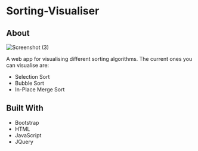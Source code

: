 # Sorting-Visualiser

## About
![Screenshot (3)](https://user-images.githubusercontent.com/80591698/174454489-1483e52f-234f-4edc-88d9-5fea3f1be4b3.png)

A web app for visualising different sorting algorithms. The current ones you can visualise are:

- Selection Sort
- Bubble Sort
- In-Place Merge Sort

## Built With

- Bootstrap
- HTML
- JavaScript
- JQuery
